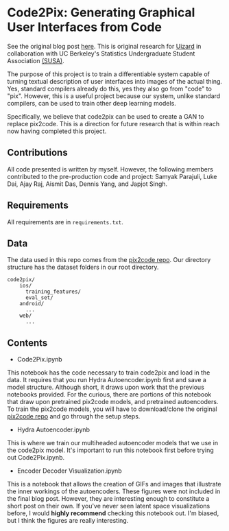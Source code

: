 # Code2Pix: Generating Graphical User Interfaces from Code 

See the original blog post [here](https://medium.com/@ngundotra). This is original research for [Uizard](https:/uizard.io) in collaboration with UC Berkeley's Statistics Undergraduate Student Association [(SUSA)](https://github.com/SUSA-org).

The purpose of this project is to train a differentiable system capable of turning textual description of user interfaces into images of the actual thing. Yes, standard compilers already do this, yes they also go from "code" to "pix". However, this is a useful project because our system, unlike standard compilers, can be used to train other deep learning models. 

Specifically, we believe that code2pix can be used to create a GAN to replace pix2code. This is a  direction for future research that is within reach now having completed this project.

## Contributions

All code presented is written by myself. However, the following members contributed to the pre-production code and project: Samyak Parajuli, Luke Dai, Ajay Raj, Aismit Das, Dennis Yang, and Japjot Singh. 

## Requirements

All requirements are in `requirements.txt`.

## Data

The data used in this repo comes from the [pix2code repo](https://github.com/tonybeltramelli/pix2code). Our directory structure has the dataset folders in our root directory.

```
code2pix/
	ios/
	  training_features/
	  eval_set/
	android/
	  ...
	web/
	  ...
```

## Contents

* Code2Pix.ipynb

This notebook has the code necessary to train code2pix and load in the data. It requires that you run Hydra Autoencoder.ipynb first and save a model structure. Although short, it draws upon work that the previous notebooks provided. For the curious, there are portions of this notebook that draw upon pretrained pix2code models, and pretrained autoencoders. To train the pix2code models, you will have to download/clone the original [pix2code repo](https://github.com/tonybeltramelli/pix2code) and go through the setup steps. 

* Hydra Autoencoder.ipynb

This is where we train our multiheaded autoencoder models that we use in the code2pix model. It's important to run this notebook first before trying out Code2Pix.ipynb.

* Encoder Decoder Visualization.ipynb

This is a notebook that allows the creation of GIFs and images that illustrate the inner workings of the autoencoders. These figures were not included in the final blog post. However, they are interesting enough to constitute a short post on their own. If you've never seen latent space visualizations before, I would **highly recommend** checking this notebook out. I'm biased, but I think the figures are really interesting.
